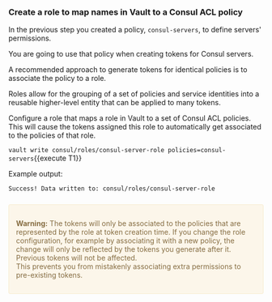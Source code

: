 ### Create a role to map names in Vault to a Consul ACL policy

In the previous step you created a policy, `consul-servers`, to define servers' 
permissions.

You are going to use that policy when creating tokens for Consul servers.

A recommended approach to generate tokens for identical policies is to associate 
the policy to a role.

Roles allow for the grouping of a set of policies and service identities into a 
reusable higher-level entity that can be applied to many tokens.

Configure a role that maps a role in Vault to a set of Consul ACL policies. 
This will cause the tokens assigned this role to automatically get associated to 
the policies of that role.

`vault write consul/roles/consul-server-role policies=consul-servers`{{execute T1}}

Example output:

```
Success! Data written to: consul/roles/consul-server-role
```

<div style="background-color:#fcf6ea; color:#866d42; border:1px solid #f8ebcf; padding:1em; border-radius:3px; margin:24px 0;">
  <p><strong>Warning:</strong> The tokens will only be associated to the policies that are represented by the role at token creation time. If you change the role configuration, for example by associating it with a new policy, the change will only be reflected by the tokens you generate after it. Previous tokens will not be affected. 
  <br/>
  This prevents you from mistakenly associating extra permissions to pre-existing tokens.

</p></div>
